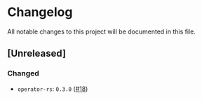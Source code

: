 # Changelog

All notable changes to this project will be documented in this file.

## [Unreleased]

### Changed
- `operator-rs`: `0.3.0` ([#18])

[#18]: https://github.com/stackabletech/hdfs-operator/pull/18
